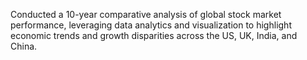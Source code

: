 Conducted a 10-year comparative analysis of global stock market performance, leveraging data analytics and visualization to highlight economic trends and growth disparities across the US, UK, India, and China.
